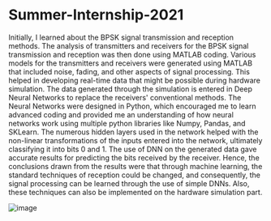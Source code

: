 # Summer-Internship-2021

Initially, I learned about the BPSK signal transmission and reception
methods. The analysis of transmitters and receivers for the BPSK signal
transmission and reception was then done using MATLAB coding. Various
models for the transmitters and receivers were generated using MATLAB that
included noise, fading, and other aspects of signal processing. This helped in
developing real-time data that might be possible during hardware simulation.
The data generated through the simulation is entered in Deep Neural Networks
to replace the receivers' conventional methods. The Neural Networks were
designed in Python, which encouraged me to learn advanced coding and
provided me an understanding of how neural networks work using multiple
python libraries like Numpy, Pandas, and SKLearn. The numerous hidden
layers used in the network helped with the non-linear transformations of the
inputs entered into the network, ultimately classifying it into bits 0 and 1. The
use of DNN on the generated data gave accurate results for predicting the bits
received by the receiver. Hence, the conclusions drawn from the results were
that through machine learning, the standard techniques of reception could be
changed, and consequently, the signal processing can be learned through the use
of simple DNNs. Also, these techniques can also be implemented on the
hardware simulation part.


![image](https://github.com/Yash-dev1/Summer-Iternship-2021/assets/50799589/8e62f198-a957-46e3-b1aa-591c4b72bbd0)

